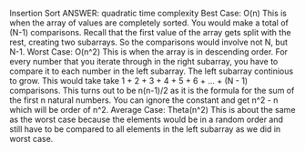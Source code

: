 Insertion Sort
ANSWER: quadratic time complexity
Best Case: O(n)
This is when the array of values are completely sorted. You would make a total of (N-1) comparisons. Recall
that the first value of the array gets split with the rest, creating two subarrays. So the comparisons would
involve not N, but N-1.
Worst Case: O(n^2)
This is when the array is in descending order. For every number that you iterate through in the right
subarray, you have to compare it to each number in the left subarray. The left subarray continious to grow.
This would take take 1 + 2 + 3 + 4 + 5 + 6 + ... + (N - 1) comparisons. This turns out to be 
n(n-1)/2 as it is the formula for the sum of the first n natural numbers. You can ignore the constant and 
get n^2 - n which will be order of n^2.
Average Case: Theta(n^2)
This is about the same as the worst case because the elements would be in a random order and still have to
be compared to all elements in the left subarray as we did in worst case.
